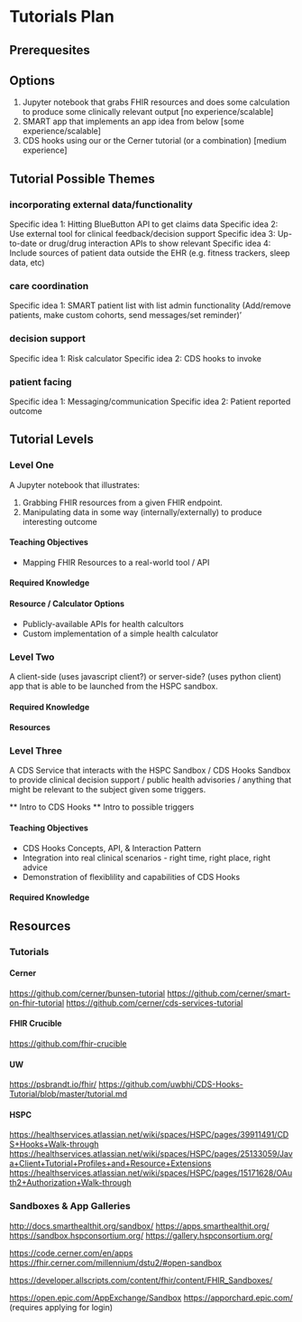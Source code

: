 # Tutorials Plan

## Prerequesites

## Options

1. Jupyter notebook that grabs FHIR resources and does some calculation to produce some clinically relevant output [no experience/scalable]
2. SMART app that implements an app idea from below [some experience/scalable]
3. CDS hooks using our or the Cerner tutorial (or a combination) [medium experience]



## Tutorial Possible Themes

### incorporating external data/functionality

Specific idea 1: Hitting BlueButton API to get claims data
Specific idea 2: Use external tool for clinical feedback/decision support
Specific idea 3: Up-to-date or drug/drug interaction APIs to show relevant
Specific idea 4: Include sources of patient data outside the EHR (e.g. fitness trackers, sleep data, etc)

### care coordination

Specific idea 1: SMART patient list with list admin functionality (Add/remove patients, make custom cohorts, send messages/set reminder)’

### decision support

Specific idea 1: Risk calculator
Specific idea 2: CDS hooks to invoke 


### patient facing

Specific idea 1: Messaging/communication
Specific idea 2: Patient reported outcome



## Tutorial Levels

### Level One
A Jupyter notebook that illustrates:
1. Grabbing FHIR resources from a given FHIR endpoint. 
2. Manipulating data in some way (internally/externally) to produce interesting outcome

#### Teaching Objectives
- Mapping FHIR Resources to a real-world tool / API

#### Required Knowledge

#### Resource / Calculator Options
- Publicly-available APIs for health calcultors
- Custom implementation of a simple health calculator


### Level Two
A client-side (uses javascript client?) or server-side? (uses python client) app that is able to be launched from the HSPC sandbox.

#### Required Knowledge

#### Resources

### Level Three
A CDS Service that interacts with the HSPC Sandbox / CDS Hooks Sandbox to provide clinical decision support / public health advisories / anything that might be relevant to the subject given some triggers. 

** Intro to CDS Hooks
** Intro to possible triggers

#### Teaching Objectives
- CDS Hooks Concepts, API, & Interaction Pattern
- Integration into real clinical scenarios - right time, right place, right advice
- Demonstration of flexiblility and capabilities of CDS Hooks
  
#### Required Knowledge

## Resources

### Tutorials

#### Cerner
https://github.com/cerner/bunsen-tutorial
https://github.com/cerner/smart-on-fhir-tutorial
https://github.com/cerner/cds-services-tutorial

#### FHIR Crucible
https://github.com/fhir-crucible

#### UW
https://psbrandt.io/fhir/
https://github.com/uwbhi/CDS-Hooks-Tutorial/blob/master/tutorial.md

#### HSPC
https://healthservices.atlassian.net/wiki/spaces/HSPC/pages/39911491/CDS+Hooks+Walk-through
https://healthservices.atlassian.net/wiki/spaces/HSPC/pages/25133059/Java+Client+Tutorial+Profiles+and+Resource+Extensions
https://healthservices.atlassian.net/wiki/spaces/HSPC/pages/15171628/OAuth2+Authorization+Walk-through


### Sandboxes & App Galleries
http://docs.smarthealthit.org/sandbox/
https://apps.smarthealthit.org/
https://sandbox.hspconsortium.org/
https://gallery.hspconsortium.org/

https://code.cerner.com/en/apps
https://fhir.cerner.com/millennium/dstu2/#open-sandbox

https://developer.allscripts.com/content/fhir/content/FHIR_Sandboxes/

https://open.epic.com/AppExchange/Sandbox
https://apporchard.epic.com/ (requires applying for login)


